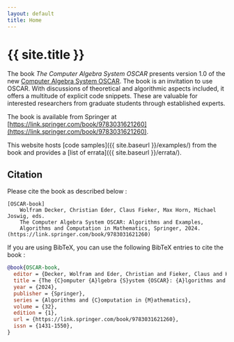 ```yaml
---
layout: default
title: Home
---
```



# {{ site.title }}

The book _The Computer Algebra System OSCAR_  presents version 1.0 of the new [Computer Algebra
System OSCAR](https://oscar-system.org). The book is an invitation to use OSCAR.  With discussions
of theoretical and algorithmic aspects included, it offers a multitude of explicit code snippets.
These are valuable for interested researchers from graduate students through established experts.

The book is available from Springer at
[https://link.springer.com/book/9783031621260](https://link.springer.com/book/9783031621260).

This website hosts [code samples]({{ site.baseurl }}/examples/) from the book and
provides a [list of errata]({{ site.baseurl }}/errata/).

## Citation

Please cite the book as described below :

```
[OSCAR-book]
    Wolfram Decker, Christian Eder, Claus Fieker, Max Horn, Michael Joswig, eds.
    The Computer Algebra System OSCAR: Algorithms and Examples,
    Algorithms and Computation in Mathematics, Springer, 2024. (https://link.springer.com/book/9783031621260)
```

If you are using BibTeX, you can use the following BibTeX entries to cite the book :

```bibtex
@book{OSCAR-book,
  editor = {Decker, Wolfram and Eder, Christian and Fieker, Claus and Horn, Max and Joswig, Michael},
  title = {The {C}omputer {A}lgebra {S}ystem {OSCAR}: {A}lgorithms and {E}xamples},
  year = {2024},
  publisher = {Springer},
  series = {Algorithms and {C}omputation in {M}athematics},
  volume = {32},
  edition = {1},
  url = {https://link.springer.com/book/9783031621260},
  issn = {1431-1550},
}
```
